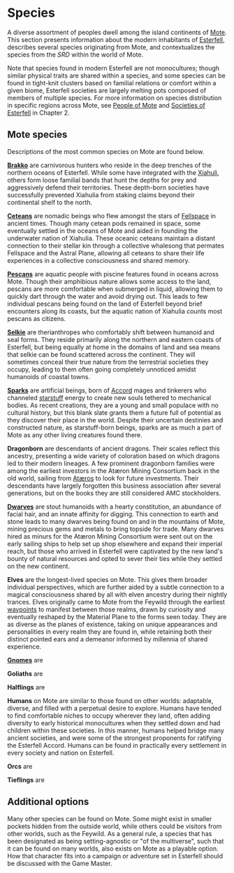 # Species

A diverse assortment of peoples dwell among the island continents of [Mote](../../ch-1-welcome-to-mote/cosmology/mote.md). This section presents information about the modern inhabitants of [Esterfell](../../ch-4-esterfell-gazetteer/esterfell/), describes several species originating from Mote, and contextualizes the species from the _SRD_ within the world of Mote.

Note that species found in modern Esterfell are not monocultures; though similar physical traits are shared within a species, and some species can be found in tight-knit clusters based on familial relations or comfort within a given biome, Esterfell societies are largely melting pots composed of members of multiple species. For more information on species distribution in specific regions across Mote, see [People of Mote](../../ch-2-people-of-mote/) and [Societies of Esterfell](../../ch-2-people-of-mote/societies/) in Chapter 2.

## Mote species

Descriptions of the most common species on Mote are found below.

**[Brakko](brakko/)** are carnivorous hunters who reside in the deep trenches of the northern oceans of Esterfell. While some have integrated with the [Xiahuli](../../ch-2-people-of-mote/societies/xiahulia.md), others form loose familial bands that hunt the depths for prey and aggressively defend their territories. These depth-born societies have successfully prevented Xiahulia from staking claims beyond their continental shelf to the north.

**[Ceteans](cetean/)** are nomadic beings who flew amongst the stars of [Fellspace](../../ch-1-welcome-to-mote/cosmology/fellspace.md) in ancient times. Though many cetean pods remained in space, some eventually settled in the oceans of Mote and aided in founding the underwater nation of Xiahulia. These oceanic ceteans maintain a distant connection to their stellar kin through a collective whalesong that permates Fellspace and the Astral Plane, allowing all ceteans to share their life experiences in a collective consciousness and shared memory.

**[Pescans](pescan/)** are aquatic people with piscine features found in oceans across Mote. Though their amphibious nature allows some access to the land, pescans are more comfortable when submerged in liquid, allowing them to quickly dart through the water and avoid drying out. This leads to few individual pescans being found on the land of Esterfell beyond brief encounters along its coasts, but the aquatic nation of Xiahulia counts most pescans as citizens.

**[Selkie](selkie/)** are therianthropes who comfortably shift between humanoid and seal forms. They reside primarily along the northern and eastern coasts of Esterfell, but being equally at home in the domains of land and sea means that selkie can be found scattered across the continent. They will sometimes conceal their true nature from the terrestrial societies they occupy, leading to them often going completely unnoticed amidst humanoids of coastal towns.

**[Sparks](spark.md)** are artificial beings, born of [Accord](../../ch-2-peopole-of-mote/societies/esterfell-accord/) mages and tinkerers who channeled [starstuff](../../) energy to create new souls tethered to mechanical bodies. As recent creations, they are a young and small populace with no cultural history, but this blank slate grants them a future full of potential as they discover their place in the world. Despite their uncertain destinies and constructed nature, as starstuff-born beings, sparks are as much a part of Mote as any other living creatures found there.

**Dragonborn** are descendants of ancient dragons. Their scales reflect this ancestry, presenting a wide variety of coloration based on which dragons led to their modern lineages. A few prominent dragonborn families were among the earliest investors in the Atæron Mining Consortium back in the old world, sailing from [Atæros](../../ch-4-esterfell-gazetteer/other-lands-of-mote.md#atros) to look for future investments. Their descendants have largely forgotten this business association after several generations, but on the books they are still considered AMC stockholders.

**[Dwarves](dwarf.md)** are stout humanoids with a hearty constitution, an abundance of facial hair, and an innate affinity for digging. This connection to earth and stone leads to many dwarves being found on and in the mountains of Mote, mining precious gems and metals to bring topside for trade. Many dwarves hired as minurs for the Atæron Mining Consortium were sent out on the early sailing ships to help set up shop elsewhere and expand their imperial reach, but those who arrived in Esterfell were captivated by the new land's bounty of natural resources and opted to sever their ties while they settled on the new continent.

**Elves** are the longest-lived species on Mote. This gives them broader individual perspectives, which are further aided by a subtle connection to a magical consciousness shared by all with elven ancestry during their nightly trances. Elves originally came to Mote from the Feywild through the earliest [waypoints](../../ch-3-stories-of-mote/waypoints.md) to manifest between those realms, drawn by curiosity and eventually reshaped by the Material Plane to the forms seen today. They are as diverse as the planes of existence, taking on unique appearances and personalities in every realm they are found in, while retaining both their distinct pointed ears and a demeanor informed by millennia of shared experience.

**[Gnomes](gnome.md)** are

**Goliaths** are

**Halflings** are

**Humans** on Mote are similar to those found on other worlds: adaptable, diverse, and filled with a perpetual desire to explore. Humans have tended to find comfortable niches to occupy wherever they land, often adding diversity to early historical monocultures when they settled down and had children within these societies. In this manner, humans helped bridge many ancient societies, and were some of the strongest proponents for ratifying the Esterfell Accord. Humans can be found in practically every settlement in every society and nation on Esterfell.

**Orcs** are

**Tieflings** are

## Additional options

Many other species can be found on Mote. Some might exist in smaller pockets hidden from the outside world, while others could be visitors from other worlds, such as the Feywild. As a general rule, a species that has been designated as being setting-agnostic or "of the multiverse", such that it can be found on many worlds, also exists on Mote as a playable option. How that character fits into a campaign or adventure set in Esterfell should be discussed with the Game Master.
